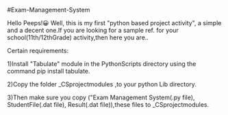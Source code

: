 #Exam-Management-System

Hello Peeps!😀
Well, this is my first "python based project activity", a simple and a decent one.If you are looking for a sample ref. for your school(11th/12thGrade) activity,then here you are..




Certain requirements:

1)Install "Tabulate" module in the PythonScripts directory using the command pip install tabulate.

2)Copy the folder _CSprojectmodules ,to your python Lib directory.

3)Then make sure you copy ("Exam Management System(.py file), StudentFile(.dat file), Result(.dat file)),these files to _CSprojectmodules.

